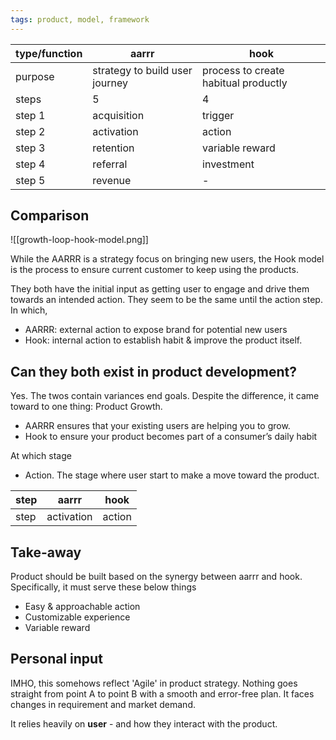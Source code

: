 ```yaml
---
tags: product, model, framework
---
```


| type/function | aarrr                          | hook                                 |
| ------------- | ------------------------------ | ------------------------------------ |
| purpose       | strategy to build user journey | process to create habitual productly |
| steps         | 5                              | 4                                    |
| step 1        | acquisition                    | trigger                              |
| step 2        | activation                     | action                               |
| step 3        | retention                      | variable reward                      |
| step 4        | referral                       | investment                           |
| step 5        | revenue                        | -                                    |

## Comparison

![[growth-loop-hook-model.png]]

While the AARRR is a strategy focus on bringing new users, the Hook model is the process to ensure current customer to keep using the products.

They both have the initial input as getting user to engage and drive them towards an intended action. They seem to be the same until the action step. In which,

- AARRR: external action to expose brand for potential new users
- Hook: internal action to establish habit & improve the product itself.

## Can they both exist in product development?

Yes.
The twos contain variances end goals. Despite the difference, it came toward to one thing: Product Growth.

- AARRR ensures that your existing users are helping you to grow.
- Hook to ensure your product becomes part of a consumer’s daily habit

At which stage

- Action. The stage where user start to make a move toward the product.

| step | aarrr      | hook   |
| ---- | ---------- | ------ |
| step | activation | action |

## Take-away

Product should be built based on the synergy between aarrr and hook. Specifically, it must serve these below things

- Easy & approachable action
- Customizable experience
- Variable reward

## Personal input

IMHO, this somehows reflect 'Agile' in product strategy. Nothing goes straight from point A to point B with a smooth and error-free plan. It faces changes in requirement and market demand.

It relies heavily on **user** - and how they interact with the product.
